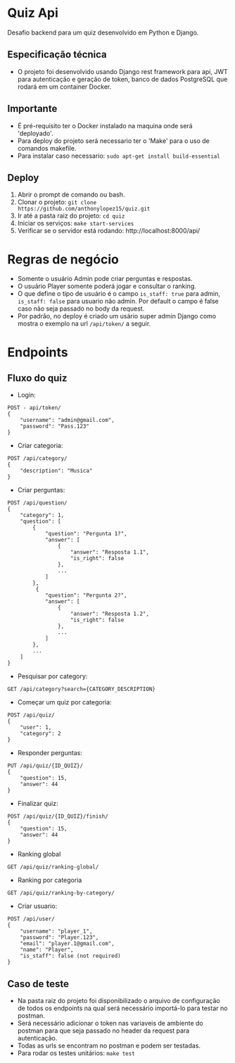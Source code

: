 # Quiz Api
Desafio backend para um quiz desenvolvido em Python e Django.


## Especificação técnica
- O projeto foi desenvolvido usando Django rest framework para api, JWT para autenticação e
 geração de token, banco de dados PostgreSQL que rodará em um container Docker.

## Importante
- É pré-requisito ter o Docker instalado na maquina onde será 'deployado'.
- Para deploy do projeto será necessario ter o 'Make' para o uso de comandos makefile.
- Para instalar caso necessario: ```sudo apt-get install build-essential```

## Deploy
1. Abrir o prompt de comando ou bash.
2. Clonar o projeto: ``` git clone https://github.com/anthonylopez15/quiz.git ```
3. Ir até a pasta raiz do projeto: ```cd quiz```
4. Iniciar os serviços: ```make start-services```
5. Verificar se o servidor está rodando: http://localhost:8000/api/

# Regras de negócio
- Somente o usuário Admin pode criar perguntas e respostas.
- O usuário Player somente poderá jogar e consultar o ranking.
- O que define o tipo de usuário é o campo ``is_staff: true`` para admin, ``is_staff: false`` 
para usuario não admin. Por default o campo é false caso não seja passado no body da request.
- Por padrão, no deploy é criado um usário super admin Django como mostra o exemplo na url ``/api/token/`` a seguir.


# Endpoints
## Fluxo do quiz
- Login:
```
POST - api/token/
{
    "username": "admin@gmail.com",
    "password": "Pass.123"
}
```
- Criar categoria:
```
POST /api/category/
{
    "description": "Musica"
}
```
- Criar perguntas:
```
POST /api/question/
{
    "category": 1,
    "question": [
        {
            "question": "Pergunta 1?",
            "answer": [
                {
                    "answer": "Resposta 1.1",
                    "is_right": false
                },
                ...
            ]
        },
         {
            "question": "Pergunta 2?",
            "answer": [
                {
                    "answer": "Resposta 1.2",
                    "is_right": false
                },
                ...
            ]
        },
        ...
    ]
}
```
- Pesquisar por category: 
```
GET /api/category?search={CATEGORY_DESCRIPTION}
```
- Começar um quiz por categoria:
```
POST /api/quiz/
{
    "user": 1,
    "category": 2
}
```
- Responder perguntas: 
```
PUT /api/quiz/{ID_QUIZ}/
{
    "question": 15,
    "answer": 44
}
```
- Finalizar quiz: 
```
POST /api/quiz/{ID_QUIZ}/finish/
{
    "question": 15,
    "answer": 44
}
```
- Ranking global 
```
GET /api/quiz/ranking-global/
```
- Ranking por categoria
```
GET /api/quiz/ranking-by-category/
```
- Criar usuario:
```
POST /api/user/
{
    "username": "player_1",
    "password": "Player.123",
    "email": "player.1@gmail.com",
    "name": "Player",
    "is_staff": false (not required)
}
```

## Caso de teste
- Na pasta raiz do projeto foi disponibilizado o arquivo de configuração de todos os 
endpoints na qual será necessário importá-lo para testar no postman.
- Será necessário adicionar o token nas variaveis de ambiente do postman para que seja passado no header da 
request para autenticação.
- Todas as urls se encontram no postman e podem ser testadas.
- Para rodar os testes unitários: ``make test``
